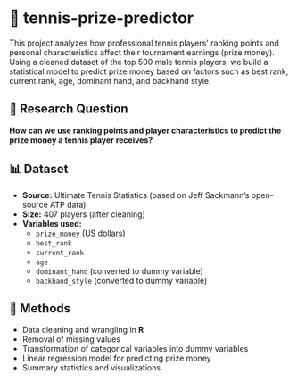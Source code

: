 # 🎾 tennis-prize-predictor

This project analyzes how professional tennis players' ranking points and personal characteristics affect their tournament earnings (prize money). Using a cleaned dataset of the top 500 male tennis players, we build a statistical model to predict prize money based on factors such as best rank, current rank, age, dominant hand, and backhand style.

## 📌 Research Question

**How can we use ranking points and player characteristics to predict the prize money a tennis player receives?**

## 📊 Dataset

- **Source:** Ultimate Tennis Statistics (based on Jeff Sackmann’s open-source ATP data)
- **Size:** 407 players (after cleaning)
- **Variables used:**
  - `prize_money` (US dollars)
  - `best_rank`
  - `current_rank`
  - `age`
  - `dominant_hand` (converted to dummy variable)
  - `backhand_style` (converted to dummy variable)

## 🔧 Methods

- Data cleaning and wrangling in **R**
- Removal of missing values
- Transformation of categorical variables into dummy variables
- Linear regression model for predicting prize money
- Summary statistics and visualizations
